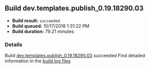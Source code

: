 ## Build dev.templates.publish_0.19.18290.03
- **Build result:** `succeeded`
- **Build queued:** 10/17/2018 1:31:22 PM
- **Build duration:** 79.21 minutes
### Details
Build [dev.templates.publish_0.19.18290.03](https://winappstudio.visualstudio.com/web/build.aspx?pcguid=a4ef43be-68ce-4195-a619-079b4d9834c2&builduri=vstfs%3a%2f%2f%2fBuild%2fBuild%2f26432) succeeded
Find detailed information in the [build log files](https://uwpctdiags.blob.core.windows.net/buildlogs/dev.templates.publish_0.19.18290.03_logs.zip)
